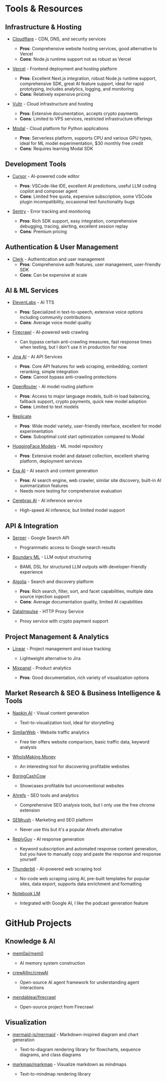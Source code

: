 # Tools & Resources

## Infrastructure & Hosting
- [Cloudflare](https://www.cloudflare.com/) - CDN, DNS, and security services
  - **Pros**: Comprehensive website hosting services, good alternative to Vercel
  - **Cons**: Node.js runtime support not as robust as Vercel

- [Vercel](https://vercel.com/) - Frontend deployment and hosting platform
  - **Pros**: Excellent Next.js integration, robust Node.js runtime support, comprehensive SDK, great AI feature support, ideal for rapid prototyping, includes analytics, logging, and monitoring
  - **Cons**: Relatively expensive pricing

- [Vultr](https://vultr.com/) - Cloud infrastructure and hosting
  - **Pros**: Extensive documentation, accepts crypto payments
  - **Cons**: Limited to VPS services, restricted infrastructure offerings

- [Modal](https://modal.com/) - Cloud platform for Python applications
  - **Pros**: Serverless platform, supports CPU and various GPU types, ideal for ML model experimentation, $30 monthly free credit
  - **Cons**: Requires learning Modal SDK

## Development Tools
- [Cursor](https://cursor.com/) - AI-powered code editor
  - **Pros**: VSCode-like IDE, excellent AI predictions, useful LLM coding copilot  and composer agent
  - **Cons**: Limited free quota, expensive subscription, some VSCode plugin incompatibility, occasional test functionality bugs

- [Sentry](https://sentry.io/) - Error tracking and monitoring
  - **Pros**: Rich SDK support, easy integration, comprehensive debugging, tracing, alerting, excellent session replay
  - **Cons**: Premium pricing

## Authentication & User Management
- [Clerk](https://clerk.com/) - Authentication and user management
  - **Pros**: Comprehensive auth features, user management, user-friendly SDK
  - **Cons**: Can be expensive at scale

## AI & ML Services
- [ElevenLabs](https://elevenlabs.io/) - AI TTS
  - **Pros**: Specialized in text-to-speech, extensive voice options including community contributions
  - **Cons**: Average voice model quality

- [Firecrawl](https://www.firecrawl.dev/) - AI-powered web crawling
  - Can bypass certain anti-crawling measures, fast response times when testing, but I don't use it in production for now

- [Jina AI](https://jina.ai/) - AI API Services
  - **Pros**: Core API features for web scraping, embedding, content reranking, simple integration
  - **Cons**: Cannot bypass anti-crawling protections

- [OpenRouter](https://openrouter.ai/) - AI model routing platform
  - **Pros**: Access to major language models, built-in load balancing, fallback support, crypto payments, quick new model adoption
  - **Cons**: Limited to text models

- [Replicate](https://replicate.com/)
  - **Pros**: Wide model variety, user-friendly interface, excellent for model experimentation
  - **Cons**: Suboptimal cold start optimization compared to Modal

- [HuggingFace Models](https://huggingface.co/models) - ML model repository
  - **Pros**: Extensive model and dataset collection, excellent sharing platform, deployment services

- [Exa AI](https://exa.ai/) - AI search and content generation
  - **Pros**: AI search engine, web crawler, similar site discovery, built-in AI summarization features
  - Needs more testing for comprehensive evaluation

- [Cerebras AI](https://cerebras.ai/) - AI inference service
  - High-speed AI inference, but limited model support

## API & Integration
- [Serper](https://serper.dev/) - Google Search API
  - Programmatic access to Google search results

- [Boundary ML](https://www.boundaryml.com/) - LLM output structuring
  - BAML DSL for structured LLM outputs with developer-friendly experience

- [Algolia](https://algolia.com/) - Search and discovery platform
  - **Pros**: Rich search, filter, sort, and facet capabilities, multiple data source injection support
  - **Cons**: Average documentation quality, limited AI capabilities

- [DataImpulse](https://dataimpulse.com/) - HTTP Proxy Service
  - Proxy service with crypto payment support

## Project Management & Analytics
- [Linear](https://linear.app/) - Project management and issue tracking
  - Lightweight alternative to Jira

- [Mixpanel](https://mixpanel.com/) - Product analytics
  - **Pros**: Good documentation, rich variety of visualization options

## Market Research & SEO & Business Intelligence & Tools
- [Napkin AI](https://napkin.ai/) - Visual content generation
  - Text-to-visualization tool, ideal for storytelling

- [SimilarWeb](https://www.similarweb.com/) - Website traffic analytics
  - Free tier offers website comparison, basic traffic data, keyword analysis

- [WhoIsMaking.Money](https://whoismaking.money/)
  - An interesting tool for discovering profitable websites

- [BoringCashCow](https://boringcashcow.com/)
  - Showcases profitable but unconventional websites

- [Ahrefs](https://www.ahrefs.com/) - SEO tools and analytics
  - Comprehensive SEO analysis tools, but I only use the free chrome extension

- [SEMrush](https://www.semrush.com/) - Marketing and SEO platform
  - Never use this but it's a popular Ahrefs alternative

- [ReplyGuy](https://replyguy.com/) - AI response generation
  - Keyword subscription and automated response content generation, but you have to manually copy and paste the response and response yourself

- [Thunderbit](https://thunderbit.com/) - AI-powered web scraping tool
  - No-code web scraping using AI, pre-built templates for popular sites, data export, supports data enrichment and formatting

- [Notebook LM](https://notebooklm.google.com/)
  - Integrated with Google AI, I like the podcast generation feature


# GitHub Projects
## Knowledge & AI
- [mem0ai/mem0](https://github.com/mem0ai/mem0)
  - AI memory system construction

- [crewAIInc/crewAI](https://github.com/crewAIInc/crewAI)
  - Open-source AI agent framework for understanding agent interactions

- [mendableai/firecrawl](https://github.com/mendableai/firecrawl)
  - Open-source project from Firecrawl

## Visualization
- [mermaid-js/mermaid](https://github.com/mermaid-js/mermaid) - Markdown-inspired diagram and chart generation
  - Text-to-diagram rendering library for flowcharts, sequence diagrams, and class diagrams

- [markmap/markmap](https://github.com/markmap/markmap) - Visualize markdown as mindmaps
  - Text-to-mindmap rendering library